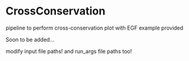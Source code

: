 # CrossConservation
pipeline to perform cross-conservation plot with EGF example provided

Soon to be added...

modify input file paths!
and run_args file paths too!

